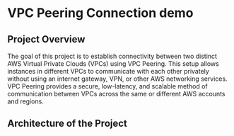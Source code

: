 # VPC Peering Connection demo
## Project Overview
The goal of this project is to establish connectivity between two distinct AWS Virtual Private Clouds (VPCs) using VPC Peering. This setup allows instances in different VPCs to communicate with each other privately without using an internet gateway, VPN, or other AWS networking services. VPC Peering provides a secure, low-latency, and scalable method of communication between VPCs across the same or different AWS accounts and regions.
## Architecture of the Project

